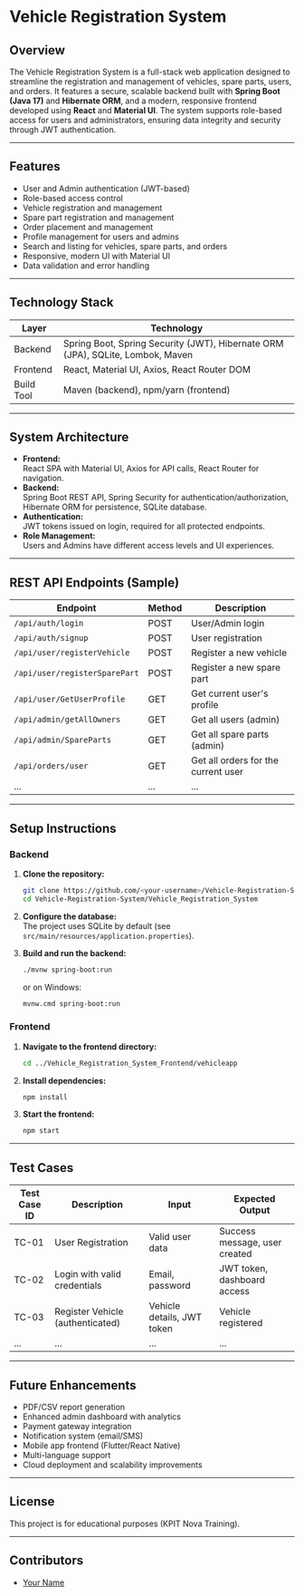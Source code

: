 # Vehicle Registration System

## Overview

The Vehicle Registration System is a full-stack web application designed to streamline the registration and management of vehicles, spare parts, users, and orders. It features a secure, scalable backend built with **Spring Boot (Java 17)** and **Hibernate ORM**, and a modern, responsive frontend developed using **React** and **Material UI**. The system supports role-based access for users and administrators, ensuring data integrity and security through JWT authentication.

---

## Features

- User and Admin authentication (JWT-based)
- Role-based access control
- Vehicle registration and management
- Spare part registration and management
- Order placement and management
- Profile management for users and admins
- Search and listing for vehicles, spare parts, and orders
- Responsive, modern UI with Material UI
- Data validation and error handling

---

## Technology Stack

| Layer      | Technology                                      |
|------------|-------------------------------------------------|
| Backend    | Spring Boot, Spring Security (JWT), Hibernate ORM (JPA), SQLite, Lombok, Maven |
| Frontend   | React, Material UI, Axios, React Router DOM     |
| Build Tool | Maven (backend), npm/yarn (frontend)            |

---

## System Architecture

- **Frontend:**  
  React SPA with Material UI, Axios for API calls, React Router for navigation.
- **Backend:**  
  Spring Boot REST API, Spring Security for authentication/authorization, Hibernate ORM for persistence, SQLite database.
- **Authentication:**  
  JWT tokens issued on login, required for all protected endpoints.
- **Role Management:**  
  Users and Admins have different access levels and UI experiences.

---

## REST API Endpoints (Sample)

| Endpoint                                   | Method | Description                           |
|---------------------------------------------|--------|---------------------------------------|
| `/api/auth/login`                          | POST   | User/Admin login                      |
| `/api/auth/signup`                         | POST   | User registration                     |
| `/api/user/registerVehicle`                | POST   | Register a new vehicle                |
| `/api/user/registerSparePart`              | POST   | Register a new spare part             |
| `/api/user/GetUserProfile`                 | GET    | Get current user's profile            |
| `/api/admin/getAllOwners`                  | GET    | Get all users (admin)                 |
| `/api/admin/SpareParts`                    | GET    | Get all spare parts (admin)           |
| `/api/orders/user`                         | GET    | Get all orders for the current user   |
| ...                                        | ...    | ...                                   |

---

## Setup Instructions

### Backend

1. **Clone the repository:**
   ```sh
   git clone https://github.com/<your-username>/Vehicle-Registration-System.git
   cd Vehicle-Registration-System/Vehicle_Registration_System
   ```

2. **Configure the database:**  
   The project uses SQLite by default (see `src/main/resources/application.properties`).

3. **Build and run the backend:**
   ```sh
   ./mvnw spring-boot:run
   ```
   or on Windows:
   ```sh
   mvnw.cmd spring-boot:run
   ```

### Frontend

1. **Navigate to the frontend directory:**
   ```sh
   cd ../Vehicle_Registration_System_Frontend/vehicleapp
   ```

2. **Install dependencies:**
   ```sh
   npm install
   ```

3. **Start the frontend:**
   ```sh
   npm start
   ```

---

## Test Cases

| Test Case ID | Description                       | Input                        | Expected Output                |
|--------------|-----------------------------------|------------------------------|--------------------------------|
| TC-01        | User Registration                 | Valid user data              | Success message, user created  |
| TC-02        | Login with valid credentials      | Email, password              | JWT token, dashboard access    |
| TC-03        | Register Vehicle (authenticated)  | Vehicle details, JWT token   | Vehicle registered             |
| ...          | ...                               | ...                          | ...                            |

---

## Future Enhancements

- PDF/CSV report generation
- Enhanced admin dashboard with analytics
- Payment gateway integration
- Notification system (email/SMS)
- Mobile app frontend (Flutter/React Native)
- Multi-language support
- Cloud deployment and scalability improvements

---

## License

This project is for educational purposes (KPIT Nova Training).

---

## Contributors

- [Your Name](https://github.com/pratiklad16)
